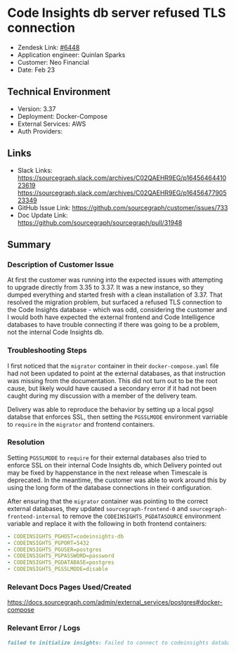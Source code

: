 # Code Insights db server refused TLS connection <!-- Ticket Title  Hint: include keywords to make it searchable -->

- Zendesk Link: [#6448](https://sourcegraph.zendesk.com/agent/tickets/6448)
- Application engineer: Quinlan Sparks
- Customer: Neo Financial <!-- Redact if this contains personally identifying information -->
- Date: Feb 23

<!-- Data populated from integration, speak to Ben Gordon or Michael Bali if not working -->
<!-- During Internal team trial, fill missing data manually (we are waiting for all data to sync) -->

## Technical Environment
- Version: 3.37
- Deployment: Docker-Compose
- External Services: AWS
- Auth Providers: 


## Links
<!-- Data for application engineer manual entry -->
- Slack Links: 
https://sourcegraph.slack.com/archives/C02QAEHR9EG/p1645646441023619
https://sourcegraph.slack.com/archives/C02QAEHR9EG/p1645647790523349
- GitHub Issue Link: https://github.com/sourcegraph/customer/issues/733
- Doc Update Link: https://github.com/sourcegraph/sourcegraph/pull/31948

## Summary
### Description of Customer Issue
At first the customer was running into the expected issues with attempting to upgrade directly from 3.35 to 3.37. It was a new instance, so they dumped everything and started fresh with a clean installation of 3.37. That resolved the migration problem, but surfaced a refused TLS connection to the Code Insights database - which was odd, considering the customer and I would both have expected the external frontend and Code Intelligence databases to have trouble connecting if there was going to be a problem, not the internal Code Insights db.

### Troubleshooting Steps
I first noticed that the `migrator` container in their `docker-compose.yaml` file had not been updated to point at the external databases, as that instruction was missing from the documentation. This did not turn out to be the root cause, but likely would have caused a secondary error if it had not been caught during my discussion with a member of the delivery team.

Delivery was able to reproduce the behavior by setting up a local pgsql databse that enforces SSL, then setting the `PGSSLMODE` environment varriable to `require` in the `migrator` and frontend containers.

### Resolution
Setting `PGSSLMODE` to `require` for their external databases also tried to enforce SSL on their internal Code Insights db, which Delivery pointed out may be fixed by happenstance in the next release when Timescale is deprecated. In the meantime, the customer was able to work around this by using the long form of the database connections in their configuration.

After ensuring that the `migrator` container was pointing to the correct external databases, they updated `sourcegraph-frontend-0` and `sourcegraph-frontend-internal` to remove the `CODEINSIGHTS_PGDATASOURCE` environment variable and replace it with the following in both frontend containers:

```yaml
- CODEINSIGHTS_PGHOST=codeinsights-db
- CODEINSIGHTS_PGPORT=5432
- CODEINSIGHTS_PGUSER=postgres
- CODEINSIGHTS_PGPASSWORD=password
- CODEINSIGHTS_PGDATABASE=postgres
- CODEINSIGHTS_PGSSLMODE=disable
```

### Relevant Docs Pages Used/Created
https://docs.sourcegraph.com/admin/external_services/postgres#docker-compose

### Relevant Error / Logs
<!-- Please redact keys, tokens, and personal identifying information -->
```md
failed to initialize insights: Failed to connect to codeinsights database: DB not available: server refused TLS connection
```


<!-- Once complete, upload a copy to https://github.com/sourcegraph/support-tools-internal/tree/main/resolved-tickets as a .md file -->
<!-- Name the file 6448.md -->
